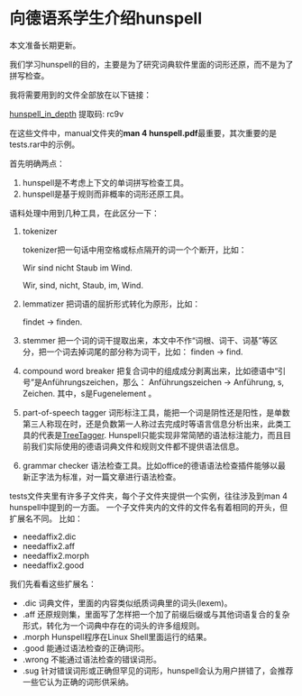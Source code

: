 # 向德语系学生介绍hunspell

本文准备长期更新。

我们学习hunspell的目的，主要是为了研究词典软件里面的词形还原，而不是为了拼写检查。

我将需要用到的文件全部放在以下链接：

[hunspell_in_depth](https://pan.baidu.com/s/1HDlBubR1IIGb14v0i_p3Dg) 提取码: rc9v

在这些文件中，manual文件夹的**man 4 hunspell.pdf**最重要，其次重要的是tests.rar中的示例。



首先明确两点：

1. hunspell是不考虑上下文的单词拼写检查工具。
2. hunspell是基于规则而非概率的词形还原工具。

语料处理中用到几种工具，在此区分一下：

1. tokenizer

   tokenizer把一句话中用空格或标点隔开的词一个个断开，比如：

   Wir sind nicht Staub im Wind. 

   Wir, sind, nicht, Staub, im, Wind.

2. lemmatizer	把词语的屈折形式转化为原形，比如：

   findet -> finden.

3. stemmer	把一个词的词干提取出来，本文中不作“词根、词干、词基”等区分，把一个词去掉词尾的部分称为词干，比如： finden -> find.

4. compound word breaker	把复合词中的组成成分剥离出来，比如德语中“引号”是Anführungszeichen，那么： Anführungszeichen -> Anführung, s, Zeichen. 其中，s是Fugenelement 。
   
5. part-of-speech tagger	词形标注工具，能把一个词是阴性还是阳性，是单数第三人称现在时，还是负数第一人称过去完成时等语言信息分析出来，此类工具的代表是[TreeTagger](https://www.cis.lmu.de/~schmid/tools/TreeTagger/). Hunspell只能实现非常简陋的语法标注能力，而且目前我们实际使用的德语词典文件和规则文件都不提供语法信息。

6. grammar checker	语法检查工具。比如office的德语语法检查插件能够以最新正字法为标准，对一篇文章进行语法检查。



tests文件夹里有许多子文件夹，每个子文件夹提供一个实例，往往涉及到man 4 hunspell中提到的一方面。
一个子文件夹内的文件的文件名有着相同的开头，但扩展名不同。
比如：

- needaffix2.dic
- needaffix2.aff
- needaffix2.morph
- needaffix2.good



我们先看看这些扩展名：

- .dic	词典文件，里面的内容类似纸质词典里的词头(lexem)。
- .aff	还原规则集，里面写了怎样把一个加了前缀后缀或与其他词语复合的复杂形式，转化为一个词典中存在的词头的许多组规则。
- .morph	Hunspell程序在Linux Shell里面运行的结果。
- .good	能通过语法检查的正确词形。
- .wrong	不能通过语法检查的错误词形。
- .sug	针对错误词形或正确但罕见的词形，hunspell会认为用户拼错了，会推荐一些它认为正确的词形供采纳。
